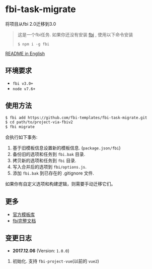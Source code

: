 # fbi-task-migrate
将项目从fbi 2.0迁移到3.0

> 这是一个fbi任务. 如果你还没有安装 [fbi](https://github.com/AlloyTeam/fbi) , 使用以下命令安装
>
> `$ npm i -g fbi`

[README in English](./README.md)

## 环境要求
- `fbi v3.0+`
- `node v7.6+`

## 使用方法
```bash
$ fbi add https://github.com/fbi-templates/fbi-task-migrate.git
$ cd path/to/project-via-fbiv2
$ fbi migrate  
```
会执行如下事务:
1. 基于旧模板信息设置新的模板信息. (`package.json/fbi`)
1. 备份旧的选项和任务到 `fbi.bak` 目录.
1. 拷贝新的选项和任务到 `fbi` 目录.
1. 写入合并后的选项到 `fbi/options.js`.
1. 添加 `fbi.bak` 到已存在的 .gitignore 文件.

如果你有自定义选项和构建逻辑，则需要手动迁移它们。

## 更多
- [官方模板库](https://github.com/fbi-templates)
- [fbi完整文档](https://neikvon.gitbooks.io/fbi/content/)

## 变更日志

- **2017.12.06** (Version: `1.0.0`)
1. 初始化. 支持 `fbi-project-vue`(以前的 `vue2`)